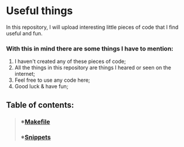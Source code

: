 # Useful things

In this repository, I will upload interesting little pieces of code that I find useful and fun.

### With this in mind there are some things I have to mention:
1. I haven't created any of these pieces of code;
2. All the things in this repository are things I heared or seen on the internet;
3. Feel free to use any code here;
4. Good luck & have fun;
## Table of contents:
>### *[Makefile](https://github.com/GeorgePopescu318/Useful/tree/main/Makefile)
>### *[Snippets](https://github.com/GeorgePopescu318/Useful/tree/main/Snippets)
